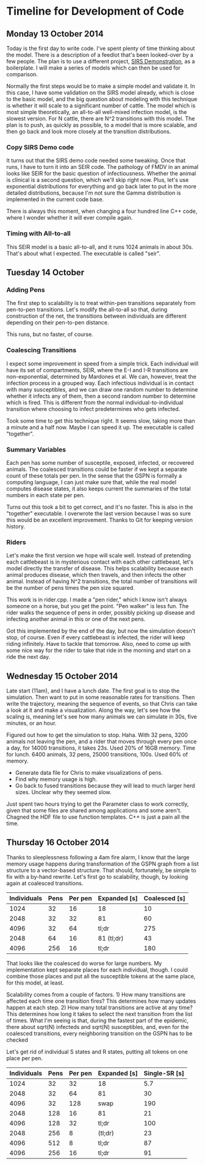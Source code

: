 # Timeline for Development of Code

## Monday 13 October 2014

Today is the first day to write code.
I've spent plenty of time thinking about the model. There is
a description of a feedlot that's been looked-over by a few people.
The plan is to use a different project,
[SIRS Demonstration](https://github.com/adolgert/sirs), as a
boilerplate. I will make a series of models which can then be
used for comparison.

Normally the first steps would be to make a simple model and
validate it. In this case, I have some validation on the SIRS
model already, which is close to the basic model, and the big
question about modeling with this technique is whether it will
scale to a significant number of cattle. The model which is most
simple theoretically, an all-to-all well-mixed infection model,
is the slowest version. For N cattle, there are N^2 transitions
with this model. The plan is to push, as quickly as possible, to
a model that is more scalable, and then go back and look more
closely at the transition distributions.

### Copy SIRS Demo code

It turns out that the SIRS demo code needed some tweaking.
Once that runs, I have to turn it into an SEIR code. The
pathology of FMDV in an animal looks like SEIR for the basic
question of infectiousness. Whether the animal is clinical
is a second question, which we'll skip right now.
Plus, let's use exponential distributions for everything
and go back later to put in the more detailed distributions,
because I'm not sure the Gamma distribution is implemented
in the current code base.

There is always this moment, when changing a four hundred
line C++ code, where I wonder whether it will ever compile again.

### Timing with All-to-all

This SEIR model is a basic all-to-all, and it runs 1024 animals
in about 30s. That's about what I expected. The executable
is called "seir".


## Tuesday 14 October

### Adding Pens
The first step to scalability is to treat within-pen transitions
separately from pen-to-pen transitions. Let's modify the all-to-all
so that, during construction of the net, the transitions between
individuals are different depending on their pen-to-pen distance.

This runs, but no faster, of course.

### Coalescing Transitions
I expect some improvement in speed from a simple trick. Each
individual will have its set of compartments, SEIR, where
the E-I and I-R transitions are non-exponential, determined
by Mardones et al. We can, however, treat the infection process
in a grouped way. Each infectious individual is in contact with
many susceptibles, and we can draw one random number to
determine whether it infects any of them, then a second random
number to determine which is fired. This is different from
the normal individual-to-individual transition where choosing
to infect predetermines who gets infected.

Took some time to get this technique right. It seems slow, taking
more than a minute and a half now. Maybe I can speed it up.
The executable is called "together".

### Summary Variables
Each pen has some number of susceptile, exposed, infected,
or recovered animals. The coalesced transitions could be faster
if we kept a separate count of these totals per pen. In the
sense that the GSPN is formally a computing language, I can
just make sure that, while the real model computes disease
states, it also keeps current the summaries of the total
numbers in each state per pen.

Turns out this took a bit to get correct, and it's no faster.
This is also in the "together" executable. I overwrote the last
version because I was so sure this would be an excellent improvement.
Thanks to Git for keeping version history.

### Riders
Let's make the first version we hope will scale well.
Instead of pretending each cattlebeast is in mysterious contact with
each other cattlebeast, let's model directly the transfer
of disease. This helps scalability because each animal produces
disease, which then travels, and then infects the other animal.
Instead of having N^2 transitions, the total number of
transitions will be the number of pens times the pen size squared.

This work is in rider.cpp. I made a "pen rider," which I know
isn't always someone on a horse, but you get the point.
"Pen walker" is less fun. The rider walks the sequence of pens
in order, possibly picking up disease and infecting another animal
in this or one of the next pens.

Got this implemented by the end of the day, but now the
simulation doesn't stop, of course. Even if every cattlebeast
is infected, the rider will keep riding infinitely. Have to
tackle that tomorrow. Also, need to come up with some
nice way for the rider to take that ride in the morning
and start on a ride the next day.

## Wednesday 15 October 2014

Late start (11am), and I have a lunch date. The first goal is
to stop the simulation. Then want to put in some reasonable
rates for transitions. Then write the trajectory, meaning
the sequence of events, so that Chris can take a look at it
and make a visualization. Along the way, let's see how
the scaling is, meaning let's see how many animals we can
simulate in 30s, five minutes, or an hour.

Figured out how to get the simulation to stop. Haha.
With 32 pens, 3200 animals not leaving the pen, and a rider
that moves through every pen once a day, for 14000 transitions,
it takes 23s. Used 20% of 16GB memory. Time for lunch.
6400 animals, 32 pens, 25000 transitions, 100s. Used 60% of memory.

- Generate data file for Chris to make visualizations of pens.
- Find why memory usage is high.
- Go back to fused transitions because they will lead to much larger
  herd sizes. Unclear why they seemed slow.

Just spent two hours trying to get the Parameter class to work
correctly, given that some files are shared among applications
and some aren't. Chagned the HDF file to use function templates.
C++ is just a pain all the time.

## Thursday 16 October 2014

Thanks to sleeplessness following a 4am fire alarm, I know that
the large memory usage happens during transformation of the
GSPN graph from a list structure to a vector-based structure.
That should, fortunately, be simple to fix with a by-hand rewrite.
Let's first go to scalability, though, by looking again at coalesced
transitions.

Individuals | Pens | Per pen | Expanded [s] | Coalesced [s]
----------- | ---- | ------- | ------------ | -------------
1024        | 32   | 16      | 18           | 10
2048        | 32   | 32      | 81           | 60
4096        | 32   | 64      | tl;dr        | 275
2048        | 64   | 16      | 81 (tl;dr)   | 43
4096        | 256  | 16      | tl;dr        | 180

That looks like the coalesced do worse for large numbers. My
implementation kept separate places for each individual, though.
I could combine those places and put all the susceptible tokens
at the same place, for this model, at least.

Scalability comes from a couple of factors. 1) How many
transitions are affected each time one transition fires?
This determines how many updates happen at each step.
2) How many total transitions are active at any time?
This determines how long it takes to select the next
transition from the list of times. What I'm seeing is that, during
the fastest part of the epidemic, there about sqrt(N)
infecteds and sqrt(N) susceptibles, and, even for the coalesced
transitions, every neighboring transition on the GSPN
has to be checked 

Let's get rid of individual S states and R states, putting all tokens
on one place per pen.

Individuals | Pens | Per pen | Expanded [s]  | Single-SR [s]
----------- | ---- | ------- | ------------  | ---------
1024        | 32   | 32      | 18                        | 5.7
2048        | 32  | 64      |  81                      | 30
4096        | 32  | 128      |  swap                      | 190
2048        | 128  | 16      |  81                      | 21
4096        | 128   | 32      | tl;dr                  | 100
2048        | 256   | 8      |  (tl;dr)                | 23
4096        | 512  | 8      | tl;dr         | 87
4096        | 256  | 16      | tl;dr        | 91
